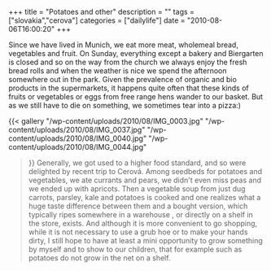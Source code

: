 +++
title = "Potatoes and other"
description = ""
tags = ["slovakia","cerova"]
categories = ["dailylife"]
date = "2010-08-06T16:00:20"
+++

Since we have lived in Munich, we eat more meat, wholemeal bread, vegetables and fruit. On Sunday,
everything except a bakery and Biergarten is closed and so on the way from the church we always
enjoy the fresh bread rolls and when the weather is nice we spend the afternoon somewhere out in
the park. Given the prevalence of organic and bio products in the supermarkets, it happens quite
often that these kinds of fruits or vegetables or eggs from free range hens wander to our basket.
But as we still have to die on something, we sometimes tear into a pizza:)


{{< gallery
    "/wp-content/uploads/2010/08/IMG_0003.jpg"
    "/wp-content/uploads/2010/08/IMG_0037.jpg"
    "/wp-content/uploads/2010/08/IMG_0040.jpg"
    "/wp-content/uploads/2010/08/IMG_0044.jpg"
>}}
Generally, we got used to a higher food standard, and so were delighted by recent trip to Cerová.
Among seedbeds for potatoes and vegetables, we ate currants and pears, we didn't even miss peas and
we ended up with apricots. Then a vegetable soup from just dug carrots, parsley, kale and potatoes
is cooked and one realizes what a huge taste difference between them and a bought version, which
typically ripes somewhere in a warehouse , or directly on a shelf in the store, exists. And
although it is more convenient to go shopping, while it is not necessary to use a grub hoe or to
make your hands dirty, I still hope to have at least a mini opportunity to grow something by myself
and to show to our children, that for example such as potatoes do not grow in the net on a shelf.

 